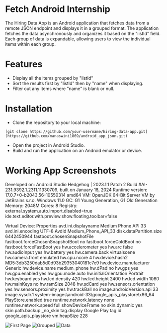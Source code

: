# Fetch Android Internship

The Hiring Data App is an Android application that fetches data from a remote JSON endpoint and displays it in a grouped format. The application fetches the data asynchronously and organizes it based on the "listId" field. Each group of data is expandable, allowing users to view the individual items within each group.

# Features
* Display all the items grouped by "listId"
* Sort the results first by "listId" then by "name" when displaying.
* Filter out any items where "name" is blank or null.

# Installation
* Clone the repository to your local machine:
```
[git clone https://github.com/your-username/hiring-data-app.git](https://github.com/manaswini1869/android_app_json.git)

```

* Open the project in Android Studio.
* Build and run the application on an Android emulator or device.

# Working App Screenshots
Developed on:
Android Studio Hedgehog | 2023.1.1 Patch 2
Build #AI-231.9392.1.2311.11330709, built on January 18, 2024
Runtime version: 17.0.7+0-b2043.56-10550314 amd64
VM: OpenJDK 64-Bit Server VM by JetBrains s.r.o.
Windows 11.0
GC: G1 Young Generation, G1 Old Generation
Memory: 2048M
Cores: 8
Registry:
    external.system.auto.import.disabled=true
    ide.text.editor.with.preview.show.floating.toolbar=false

Virtual Device:
Properties
avd.ini.displayname              Medium Phone API 33
avd.ini.encoding                 UTF-8
AvdId                            Medium_Phone_API_33
disk.dataPartition.size          6442450944
fastboot.chosenSnapshotFile      
fastboot.forceChosenSnapshotBoot no
fastboot.forceColdBoot           no
fastboot.forceFastBoot           yes
hw.accelerometer                 yes
hw.arc                           false
hw.audioInput                    yes
hw.battery                       yes
hw.camera.back                   virtualscene
hw.camera.front                  emulated
hw.cpu.ncore                     4
hw.device.hash2                  MD5:3db3250dab5d0d93b29353040181c7e9
hw.device.manufacturer           Generic
hw.device.name                   medium_phone
hw.dPad                          no
hw.gps                           yes
hw.gpu.enabled                   yes
hw.gpu.mode                      auto
hw.initialOrientation            Portrait
hw.keyboard                      yes
hw.lcd.density                   420
hw.lcd.height                    2400
hw.lcd.width                     1080
hw.mainKeys                      no
hw.ramSize                       2048
hw.sdCard                        yes
hw.sensors.orientation           yes
hw.sensors.proximity             yes
hw.trackBall                     no
image.androidVersion.api         33
image.sysdir.1                   system-images\android-33\google_apis_playstore\x86_64\
PlayStore.enabled                true
runtime.network.latency          none
runtime.network.speed            full
showDeviceFrame                  no
skin.dynamic                     yes
skin.path.backup                 _no_skin
tag.display                      Google Play
tag.id                           google_apis_playstore
vm.heapSize                      228


![First Page](https://github.com/manaswini1869/android_app_json/assets/67456649/0c563371-8e4c-4281-94d1-61172291f164)    ![Grouped](https://github.com/manaswini1869/android_app_json/assets/67456649/a13a2900-ce75-413a-b85a-a99f25ef308d)    ![Data](https://github.com/manaswini1869/android_app_json/assets/67456649/1a4be81d-1b69-414c-94fe-28eb6dc78ec7)




